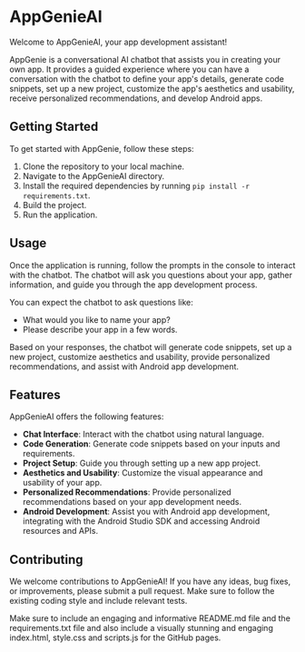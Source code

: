 # AppGenieAI

Welcome to AppGenieAI, your app development assistant!

AppGenie is a conversational AI chatbot that assists you in creating your own app. It provides a guided experience where you can have a conversation with the chatbot to define your app's details, generate code snippets, set up a new project, customize the app's aesthetics and usability, receive personalized recommendations, and develop Android apps.

## Getting Started

To get started with AppGenie, follow these steps:

1. Clone the repository to your local machine.
2. Navigate to the AppGenieAI directory.
3. Install the required dependencies by running `pip install -r requirements.txt`.
4. Build the project.
5. Run the application.

## Usage

Once the application is running, follow the prompts in the console to interact with the chatbot. The chatbot will ask you questions about your app, gather information, and guide you through the app development process.

You can expect the chatbot to ask questions like:

- What would you like to name your app?
- Please describe your app in a few words.

Based on your responses, the chatbot will generate code snippets, set up a new project, customize aesthetics and usability, provide personalized recommendations, and assist with Android app development.

## Features

AppGenieAI offers the following features:

- **Chat Interface**: Interact with the chatbot using natural language.
- **Code Generation**: Generate code snippets based on your inputs and requirements.
- **Project Setup**: Guide you through setting up a new app project.
- **Aesthetics and Usability**: Customize the visual appearance and usability of your app.
- **Personalized Recommendations**: Provide personalized recommendations based on your app development needs.
- **Android Development**: Assist you with Android app development, integrating with the Android Studio SDK and accessing Android resources and APIs.

## Contributing

We welcome contributions to AppGenieAI! If you have any ideas, bug fixes, or improvements, please submit a pull request. Make sure to follow the existing coding style and include relevant tests.

Make sure to include an engaging and informative README.md file and the requirements.txt file and also include a visually stunning and engaging index.html, style.css and scripts.js for the GitHub pages.